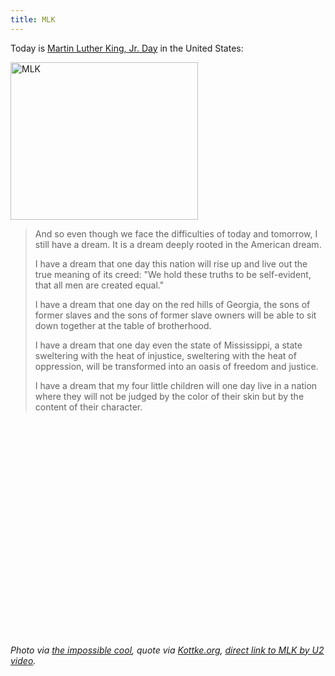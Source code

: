 ```yaml
---
title: MLK
---
```

<p>Today is <a href="http://en.wikipedia.org/wiki/Martin_Luther_King,_Jr._Day">Martin Luther King, Jr. Day</a> in the United States:</p>
<p><img src="https://chrisenns.com/wp-content/uploads/2010/01/mlkpool-300x252.jpg" alt="MLK" title="MLK" width="300" height="252" class="aligncenter size-medium wp-image-2022" /></p>
<blockquote><p>And so even though we face the difficulties of today and tomorrow, I still have a dream. It is a dream deeply rooted in the American dream.</p>
<p>I have a dream that one day this nation will rise up and live out the true meaning of its creed: "We hold these truths to be self-evident, that all men are created equal."</p>
<p>I have a dream that one day on the red hills of Georgia, the sons of former slaves and the sons of former slave owners will be able to sit down together at the table of brotherhood.</p>
<p>I have a dream that one day even the state of Mississippi, a state sweltering with the heat of injustice, sweltering with the heat of oppression, will be transformed into an oasis of freedom and justice.</p>
<p>I have a dream that my four little children will one day live in a nation where they will not be judged by the color of their skin but by the content of their character.</p></blockquote>
<p><object width="425" height="344"><param name="movie" value="http://www.youtube.com/v/MgZYlTpRoRc&hl=en_US&fs=1&rel=0"></param><param name="allowFullScreen" value="true"></param><param name="allowscriptaccess" value="always"></param><embed src="http://www.youtube.com/v/MgZYlTpRoRc&hl=en_US&fs=1&rel=0" type="application/x-shockwave-flash" allowscriptaccess="always" allowfullscreen="true" width="425" height="344"></embed></object></p>
<p><em>Photo via <a href="http://theimpossiblecool.tumblr.com/post/340974394/king">the impossible cool</a>, quote via <a href="http://kottke.org/10/01/dreams">Kottke.org</a>, <a href="http://www.youtube.com/watch?v=MgZYlTpRoRc">direct link to MLK by U2 video</a>.</em></p>
